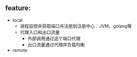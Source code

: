 
## feature:

 - local
    - 进程监控并获取端口并注册到注册中心：JVM，golang等
    - 代理入口和出口流量
        - 外部调用通过这个端口代理
        - 出口流量通过代理并负载均衡
 - remote 